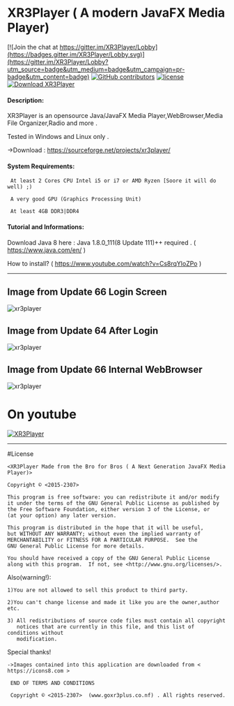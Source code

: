 # XR3Player ( A modern JavaFX Media Player)

[![Join the chat at https://gitter.im/XR3Player/Lobby](https://badges.gitter.im/XR3Player/Lobby.svg)](https://gitter.im/XR3Player/Lobby?utm_source=badge&utm_medium=badge&utm_campaign=pr-badge&utm_content=badge)
[![GitHub contributors][contributors-image]][contributors-url]
[![license][license-image]][license-url]
<a href="https://sourceforge.net/projects/xr3player/files/latest/download" rel="nofollow"><img alt="Download XR3Player" src="https://img.shields.io/sourceforge/dt/xr3player.svg"></a>

[contributors-url]: https://github.com/goxr3plus/XR3Player/graphs/contributors
[contributors-image]: https://img.shields.io/github/contributors/goxr3plus/XR3Player.svg
[license-url]: https://github.com/goxr3plus/XR3Player/blob/master/license.txt
[license-image]: https://img.shields.io/github/license/tldr-pages/tldr.svg


#### Description:

XR3Player is an opensource Java/JavaFX Media Player,WebBrowser,Media File Organizer,Radio and more .

Tested in Windows and Linux only .

   ->Download : https://sourceforge.net/projects/xr3player/

#### System Requirements:

     At least 2 Cores CPU Intel i5 or i7 or AMD Ryzen [Soore it will do well) ;)

     A very good GPU (Graphics Processing Unit)

     At least 4GB DDR3|DDR4

#### Tutorial and Informations:

Download Java 8 here : Java 1.8.0_111(8 Update 111)++ required . ( https://www.java.com/en/ )

How to install? ( https://www.youtube.com/watch?v=Cs8rqYloZPo )

-------------------------------------------------------------------------------------


## Image from Update 66 Login Screen
![xr3player](https://cloud.githubusercontent.com/assets/20374208/25839995/a8f8d640-34a2-11e7-8cce-b41e5c6b9baa.png)

## Image from Update 64 After Login
![xr3player](https://cloud.githubusercontent.com/assets/20374208/25604757/abcc253c-2f0e-11e7-9394-55ac3ff7f152.png)

## Image from Update 66 Internal WebBrowser
![xr3player](https://cloud.githubusercontent.com/assets/20374208/25840212/a69cf222-34a3-11e7-8400-8f5952f630a1.png)

# On youtube
[![XR3Player](http://img.youtube.com/vi/kL-LnVDInYg/0.jpg)](https://www.youtube.com/watch?v=kL-LnVDInYg)


------------------------------------------------------------------------------------

#License

   
    <XR3Player Made from the Bro for Bros ( A Next Generation JavaFX Media Player)>

    Copyright © <2015-2307>

    This program is free software: you can redistribute it and/or modify
    it under the terms of the GNU General Public License as published by
    the Free Software Foundation, either version 3 of the License, or
    (at your option) any later version.

    This program is distributed in the hope that it will be useful,
    but WITHOUT ANY WARRANTY; without even the implied warranty of
    MERCHANTABILITY or FITNESS FOR A PARTICULAR PURPOSE.  See the
    GNU General Public License for more details.

    You should have received a copy of the GNU General Public License
    along with this program.  If not, see <http://www.gnu.org/licenses/>.

  Also(warning!):
 
    1)You are not allowed to sell this product to third party.

    2)You can't change license and made it like you are the owner,author etc.

    3) All redistributions of source code files must contain all copyright
       notices that are currently in this file, and this list of conditions without
       modification.
   
  Special thanks!

    ->Images contained into this application are downloaded from < https://icons8.com >

     END OF TERMS AND CONDITIONS

     Copyright © <2015-2307>  (www.goxr3plus.co.nf) . All rights reserved.

